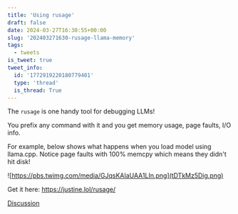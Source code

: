 ```yaml
---
title: 'Using rusage'
draft: false
date: 2024-03-27T16:30:55+00:00
slug: '202403271630-rusage-llama-memory'
tags:
  - tweets
is_tweet: true
tweet_info:
  id: '1772919220180779401'
  type: 'thread'
  is_thread: True
---
```




The `rusage` is one handy tool for debugging LLMs!

You prefix any command with it and you get memory usage, page faults, I/O info.

For example, below shows what happens when you load model using llama.cpp. Notice page faults with 100% memcpy which means they didn't hit disk!

![https://pbs.twimg.com/media/GJqsKAIaUAA1LIn.png](tDTkMz5Dig.png)

Get it here: <https://justine.lol/rusage/>

[Discussion](https://x.com/sytelus/status/1772919220180779401)
